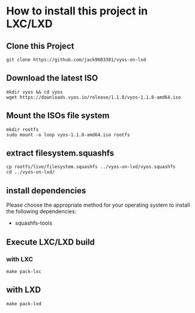 # How to install this project in LXC/LXD

## Clone this Project

```
git clone https://github.com/jack9603301/vyos-on-lxd
```

## Download the latest ISO

```
mkdir vyos && cd vyos
wget https://downloads.vyos.io/release/1.1.8/vyos-1.1.8-amd64.iso
```

## Mount the ISOs file system

```
mkdir rootfs
sudo mount -o loop vyos-1.1.8-amd64.iso rootfs
```

## extract filesystem.squashfs

```
cp rootfs/live/filesystem.squashfs ../vyos-on-lxd/vyos.squashfs
cd ../vyos-on-lxd/
```

## install dependencies

Please choose the appropriate method for your operating system to install the following dependencies:

- squashfs-tools

## Execute LXC/LXD build

### with LXC

```
make pack-lxc
```

## with LXD

```
make pack-lxd
```
